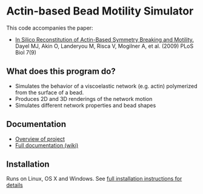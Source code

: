 # Actin-based Bead Motility Simulator

This code accompanies the paper: 

* [In Silico Reconstitution of Actin-Based Symmetry Breaking and Motility.](http://www.plosbiology.org/article/info:doi/10.1371/journal.pbio.1000201) Dayel MJ, Akin O, Landeryou M, Risca V, Mogilner A, et al. (2009) PLoS Biol 7(9)


## What does this program do?

* Simulates the behavior of a viscoelastic network (e.g. actin) polymerized from the surface of a bead.
* Produces 2D and 3D renderings of the network motion
* Simulates different network properties and bead shapes

## Documentation

* [Overview of project](http://www.dayel.com/research/comet/)
* [Full documentation (wiki)](http://www.dayel.com/cometwiki/)

## Installation

Runs on Linux, OS X and Windows. See [full installation instructions for details](http://www.dayel.com/comet/wiki/index.php/Installing)
